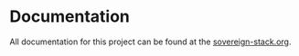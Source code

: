 # Documentation

All documentation for this project can be found at the [sovereign-stack.org](https://www.sovereign-stack.org).